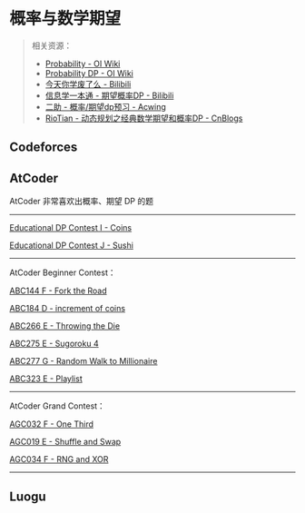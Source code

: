 # 概率与数学期望






> 相关资源：
> - [Probability - OI Wiki](https://oi-wiki.org/math/probability/basic-conception/) 
> - [Probability DP - OI Wiki](https://oi-wiki.org/dp/probability/) 
> - [今天你学废了么 - Bilibili](https://space.bilibili.com/3461575069403560/search/video?keyword=概率) 
> - [信息学一本通 - 期望概率DP - Bilibili](https://www.bilibili.com/video/BV1yA411r7mj/) 
> - [二助 - 概率/期望dp预习 - Acwing](https://www.acwing.com/blog/content/1723/) 
> - [RioTian - 动态规划之经典数学期望和概率DP - CnBlogs](https://www.cnblogs.com/RioTian/p/14117154.html) 




## Codeforces





## AtCoder


AtCoder 非常喜欢出概率、期望 DP 的题

---


[Educational DP Contest I - Coins](https://atcoder.jp/contests/dp/tasks/dp_i) 

[Educational DP Contest J - Sushi](https://atcoder.jp/contests/dp/tasks/dp_j) 



---


AtCoder Beginner Contest：

[ABC144 F - Fork the Road](https://atcoder.jp/contests/abc144/tasks/abc144_f) 

[ABC184 D - increment of coins](https://atcoder.jp/contests/abc184/tasks/abc184_d) 


[ABC266 E - Throwing the Die](https://atcoder.jp/contests/abc266/tasks/abc266_e) 


[ABC275 E - Sugoroku 4](https://atcoder.jp/contests/abc275/tasks/abc275_e) 

[ABC277 G - Random Walk to Millionaire ](https://atcoder.jp/contests/abc277/tasks/abc277_g) 


[ABC323 E - Playlist](https://atcoder.jp/contests/abc323/tasks/abc323_e) 


---


AtCoder Grand Contest：



[AGC032 F - One Third](https://atcoder.jp/contests/agc032/tasks/agc032_f) 


[AGC019 E - Shuffle and Swap](https://atcoder.jp/contests/agc019/tasks/agc019_e) 


[AGC034 F - RNG and XOR](https://atcoder.jp/contests/agc034/tasks) 



---




## Luogu


